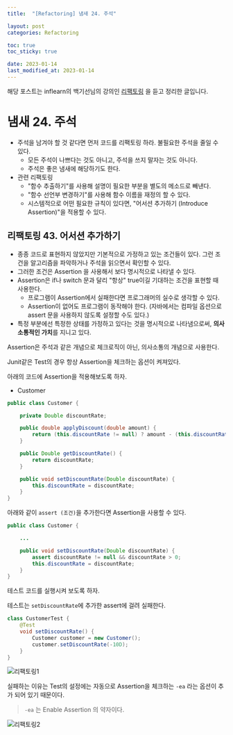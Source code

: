 ```yaml
---
title:  "[Refactoring] 냄새 24. 주석"

layout: post
categories: Refactoring

toc: true
toc_sticky: true

date: 2023-01-14
last_modified_at: 2023-01-14
---
```


해당 포스트는 inflearn의 백기선님의 강의인 [리팩토링](https://www.inflearn.com/course/%EB%A6%AC%ED%8C%A9%ED%86%A0%EB%A7%81) 을 듣고 정리한 글입니다.

# 냄새 24. 주석

- 주석을 남겨야 할 것 같다면 먼저 코드를 리팩토링 하라. 불필요한 주석을 줄일 수 있다.
  - 모든 주석이 나쁘다는 것도 아니고, 주석을 쓰지 말자는 것도 아니다.
  - 주석은 좋은 냄새에 해당하기도 한다.
- 관련 리팩토링
  - "함수 추출하기"를 사용해 설명이 필요한 부분을 별도의 메소드로 빼낸다.
  - "함수 선언부 변경하기"를 사용해 함수 이름을 재정의 할 수 있다.
  - 시스템적으로 어떤 필요한 규칙이 있다면, "어서션 추가하기 (Introduce Assertion)"을 적용할 수 있다.

## 리팩토링 43. 어서션 추가하기

- 종종 코드로 표현하지 않았지만 기본적으로 가정하고 있는 조건들이 있다. 그런 조건을 알고리즘을 파악하거나 주석을 읽으면서 확인할 수 있다.
- 그러한 조건은 Assertion 을 사용해서 보다 명시적으로 나타낼 수 있다.
- Assertion은 if나 switch 문과 달리 "항상" true이길 기대하는 조건을 표현할 때 사용한다.
  - 프로그램이 Assertion에서 실패한다면 프로그래머의 실수로 생각할 수 있다.
  - Assertion이 없어도 프로그램이 동작해야 한다. (자바에서는 컴파일 옵션으로 assert 문을 사용하지 않도록 설정할 수도 있다.)
- 특정 부분에선 특정한 상태를 가정하고 있다는 것을 명시적으로 나타냄으로써, **의사소통적인 가치**를 지니고 있다.

Assertion은 주석과 같은 개념으로 체크로직이 아닌, 의사소통의 개념으로 사용한다.

Junit같은 Test의 경우 항상 Assertion을 체크하는 옵션이 켜져있다.

아래의 코드에 Assertion을 적용해보도록 하자.

- Customer

```java
public class Customer {

    private Double discountRate;

    public double applyDiscount(double amount) {
        return (this.discountRate != null) ? amount - (this.discountRate * amount) : amount;
    }

    public Double getDiscountRate() {
        return discountRate;
    }

    public void setDiscountRate(Double discountRate) {
        this.discountRate = discountRate;
    }
}
```

아래와 같이 `assert (조건)`을 추가한다면 Assertion을 사용할 수 있다.

```java
public class Customer {

    ...

    public void setDiscountRate(Double discountRate) {
        assert discountRate != null && discountRate > 0;
        this.discountRate = discountRate;
    }
}
```

테스트 코드를 실행시켜 보도록 하자.

테스트는 `setDiscountRate`에 추가한 assert에 걸려 실패한다.

```java
class CustomerTest {
    @Test
    void setDiscountRate() {
        Customer customer = new Customer();
        customer.setDiscountRate(-10D);
    }
}
```

![리팩토링1]({{site.url}}/public/image/2023/2023-01/14-refact001.png)


실패하는 이유는 Test의 설정에는 자동으로 Assertion을 체크하는 `-ea` 라는 옵션이 추가 되어 있기 때문이다.

> `-ea` 는 Enable Assertion 의 약자이다.

![리팩토링2]({{site.url}}/public/image/2023/2023-01/14-refact002.png)


